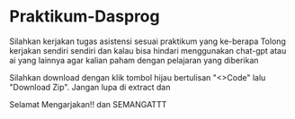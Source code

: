 # Praktikum-Dasprog

Silahkan kerjakan tugas asistensi sesuai praktikum yang ke-berapa
Tolong kerjakan sendiri sendiri dan kalau bisa hindari menggunakan chat-gpt atau ai yang lainnya
agar kalian paham dengan pelajaran yang diberikan


Silahkan download dengan klik tombol hijau bertulisan "<>Code" lalu "Download Zip".
Jangan lupa di extract dan 

Selamat Mengarjakan!! dan SEMANGATTT
